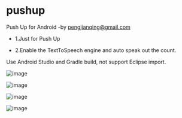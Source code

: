 pushup
======

Push Up for Android 
            -by pengjianqing@gmail.com

 - 1.Just for Push Up

 - 2.Enable the TextToSpeech engine and auto speak out the count.

Use Android Studio and Gradle build, not support Eclipse import.

![image](https://raw.github.com/pjq/pushup/master/screenshot/Screenshot_2013-11-08-18-05-39.png)

![image](https://raw.github.com/pjq/pushup/master/screenshot/Screenshot_2013-11-08-18-13-13.png)

![image](https://raw.github.com/pjq/pushup/master/screenshot/Screenshot_2013-11-08-18-12-55.png)

![image](https://raw.github.com/pjq/pushup/master/screenshot/Screenshot_2013-11-08-18-13-19.png)
